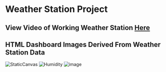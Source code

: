 # **Weather Station Project**

## View Video of Working Weather Station [Here](https://youtu.be/dbO3AOFffKA)

## HTML Dashboard Images Derived From Weather Station Data 
![StaticCanvas](https://user-images.githubusercontent.com/61916035/78588828-48d44400-780d-11ea-96f1-b6501150cc08.PNG)
![Humidity](https://user-images.githubusercontent.com/61916035/78588794-3ce88200-780d-11ea-9135-6aa8bd620eaf.PNG)
![image](https://user-images.githubusercontent.com/61916035/78588532-d3687380-780c-11ea-8905-ff0e10b4be4c.png)
